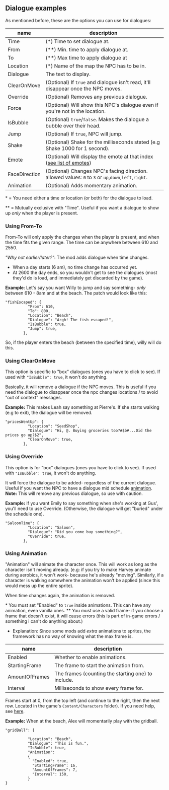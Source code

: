 ## Dialogue examples

As mentioned before, these are the options you can use for dialogues:

name | description
-----|------------
Time | (\*) Time to set dialogue at. 
From | (\*\*) Min. time to apply dialogue at.
To | (\*\*) Max time to apply dialogue at
Location | (\*) Name of the map the NPC has to be in. 
Dialogue | The text to display.
ClearOnMove | (Optional) If `true` and dialogue isn't read, it'll disappear once the NPC moves. 
Override | (Optional) Removes any previous dialogue.
Force | (Optional) Will show this NPC's dialogue even if you're not in the location.
IsBubble | (Optional) `true`/`false`. Makes the dialogue a bubble over their head.
Jump | (Optional) If `true`, NPC will jump. 
Shake | (Optional) Shake for the milliseconds stated (e.g Shake 1000 for 1 second).
Emote | (Optional) Will display the emote at that index ([see list of emotes](https://docs.google.com/spreadsheets/d/18AtLClQPuC96rJOC-A4Kb1ZkuqtTmCRFAKn9JJiFiYE/edit#gid=693962458))
FaceDirection | (Optional) Changes NPC's facing direction. allowed values: `0` to `3` or `up`,`down`,`left`,`right`.
Animation | (Optional) Adds momentary animation.


\* = You need either a time or location (or both) for the dialogue to load.

\*\* = Mutually exclusive with "Time". Useful if you want a dialogue to show up *only* when the player is present.


### Using From-To
From-To will only apply the changes when the player is present, and when the time fits the given range.
The time can be anywhere between 610 and 2550. 

_"Why not earlier/later?"_: The mod adds dialogue when time changes. 
- When a day starts (6 am), no time change has occurred yet. 
- At 2600 the day ends, so you wouldn't get to see the dialogues (most they'd do is load, and immediately get discarded by the game).

**Example**: 
Let's say you want Willy to jump and say something- *only* between 610 - 8am and at the beach. The patch would look like this:

```
"fishEscaped": {
          "From": 610,
          "To": 800,
          "Location": "Beach",
          "Dialogue": "Argh! The fish escaped!",
          "IsBubble": true,
          "Jump": true,
        },
```

So, if the player enters the beach (between the specified time), willy will do this. 

### Using ClearOnMove
This option is specific to "box" dialogues (ones you have to click to see). If used with `"IsBubble": true`, it won't do anything.

Basically, it will remove a dialogue if the NPC moves. This is useful if you need the dialogue to disappear once the npc changes locations / to avoid "out of context" messages.

**Example:**
This makes Leah say something at Pierre's. If she starts walking (e.g to exit), the dialogue will be removed.
```
"pricesWentUp": {
          "Location": "SeedShop",
          "Dialogue": "Hi, @. Buying groceries too?#$b#...Did the prices go up?$2",
          "ClearOnMove": true,
        },
```

### Using Override
This option is for "box" dialogues (ones you have to click to see). If used with `"IsBubble": true`, it won't do anything.

It will force the dialogue to be added- regardless of the current dialogue. Useful if you want the NPC to have a dialogue mid schedule <u>animation</u>.
**Note:** This will remove any previous dialogue, so use with caution.

**Example:**
If you want Emily to say something when she's working at Gus', you'll need to use Override. (Otherwise, the dialogue will get "buried" under the schedule one).
```
"SaloonTime": {
          "Location": "Saloon",
          "Dialogue": "Did you come buy something?",
          "Override": true,
        },
```

### Using Animation
"Animation" will animate the character once.
This will work as long as the character isn't moving already. 
(e.g: if you try to make Harvey animate during aerobics, it won't work- because he's already "moving". Similarly, if a character is walking somewhere the animation won't be applied (since this would mess up the entire sprite).

When time changes again, the animation is removed.

\* You must set "Enabled" to `true` inside animations. This can have any animation, even vanilla ones.
\** You must use a valid frame- if you choose a frame that doesn't exist, it will cause errors (this is part of in-game errors / something i can't do anything about.) 
- Explanation: Since some mods add *extra* animations to sprites, the framework has no way of knowing what the max frame is.

name | description
-----|------------
Enabled | Whether to enable animations.
StartingFrame | The frame to start the animation from.
AmountOfFrames | The frames (counting the starting one) to include.
Interval | Milliseconds to show every frame for.

Frames start at 0, from the top left (and continue to the right, then the next row. Located in the game's `Content/Characters` folder).
If you need help, see [here](https://stardewvalleywiki.com/Modding:NPC_data#Overworld_sprites).

**Example:** 
When at the beach, Alex will momentarily play with the gridball.
```
"gridBall": {

          "Location": "Beach",
          "Dialogue": "This is fun.",
          "IsBubble": true,
          "Animation": 
          {
            "Enabled": true,
            "StartingFrame": 16,
            "AmountOfFrames": 7,
            "Interval": 150,
          }
}
```
